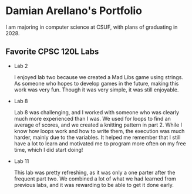 
# Damian Arellano's Portfolio

I am majoring in computer science at CSUF, with plans of graduating in 2028.

## Favorite CPSC 120L Labs

* Lab 2

    I enjoyed lab two because we created a Mad Libs game using strings. As someone who hopes to develop games in the future, making this work was very fun. Though it was very simple, it was still enjoyable.

* Lab 8

    Lab 8 was challenging, and I worked with someone who was clearly much more experienced than I was. We used for loops to find an average of scores, and we created a knitting pattern in part 2. While I know how loops work and how to write them, the execution was much harder, mainly due to the variables. It helped me remember that I still have a lot to learn and motivated me to program more often on my free time, which I did start doing!

* Lab 11

    This lab was pretty refreshing, as it was only a one parter after the frequent part two. We combined a lot of what we had learned from previous labs, and it was rewarding to be able to get it done early.